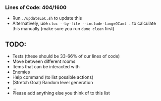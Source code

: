 ### Lines of Code: 404/1600

- Run `./updateLoC.sh` to update this
- Alternatively, use `cloc --by-file --include-lang=OCaml .` to calculate this manually (make sure you run `dune clean` first)

## TODO:

- Tests (these should be 33-66% of our lines of code)
- Move between different rooms
- Items that can be interacted with
- Enemies
- Help command (to list possible actions)
- (Stretch Goal) Random level generation
- ...
- Please add anything else you think of to this list
